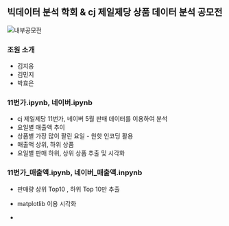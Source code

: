 ## 빅데이터 분석 학회 & cj 제일제당 상품 데이터 분석 공모전

![내부공모전](https://github.com/kgw08003/BDA_contest_CJ_CheilJedang/assets/109195054/41eecd82-4e87-4ddc-8ff5-d03a7869ec60)

### 조원 소개
- 김지웅
- 김민지
- 박효은

### 11번가.ipynb,  네이버.ipynb
- cj 제일제당 11번가, 네이버 5월 판매 데이터를 이용하여 분석
- 요일별 매출액 추이
- 상품별 가장 많이 팔린 요일 - 원핫 인코딩 활용
- 매출액 상위, 하위 상품
- 요일별 판매 하위, 상위 상품 추출 및 시각화

### 11번가_매출액.ipynb, 네이버_매출액.inpynb
- 판매량 상위 Top10 , 하위 Top 10만 추출
- matplotlib 이용 시각화

  

- 

